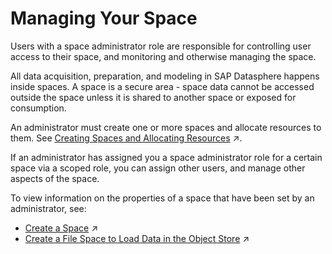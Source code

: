<!-- loio268ea7e3e8d448deaab420219477064d -->

# Managing Your Space

Users with a space administrator role are responsible for controlling user access to their space, and monitoring and otherwise managing the space.

All data acquisition, preparation, and modeling in SAP Datasphere happens inside spaces. A space is a secure area - space data cannot be accessed outside the space unless it is shared to another space or exposed for consumption.

An administrator must create one or more spaces and allocate resources to them. See [Creating Spaces and Allocating Resources](https://help.sap.com/viewer/935116dd7c324355803d4b85809cec97/DEV_CURRENT/en-US/2ace657356d54199b0b87d2327b1a70b.html "Users with an administrator role can create spaces and allocate resources to them.") :arrow_upper_right:.

If an administrator has assigned you a space administrator role for a certain space via a scoped role, you can assign other users, and manage other aspects of the space.

To view information on the properties of a space that have been set by an administrator, see:

-   [Create a Space](https://help.sap.com/viewer/935116dd7c324355803d4b85809cec97/DEV_CURRENT/en-US/bbd41b82ad4d4d9ba91341545f0b37e7.html "Create a space, allocate storage, and set the space priority and statement limits.") :arrow_upper_right:
-   [Create a File Space to Load Data in the Object Store](https://help.sap.com/viewer/935116dd7c324355803d4b85809cec97/DEV_CURRENT/en-US/947444683e524cfd9169d7671b72ba0c.html "Create a file space and allocate compute resources to it. File spaces are intended for loading and preparing large quantities of data in an inexpensive inbound staging area and are stored in the SAP Datasphere object store.") :arrow_upper_right:

